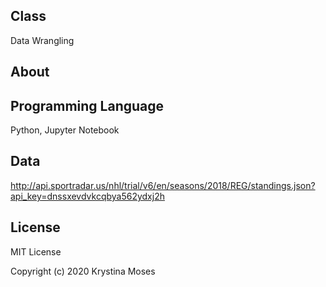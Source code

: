 ## Class
Data Wrangling

## About


## Programming Language
Python, Jupyter Notebook

## Data
http://api.sportradar.us/nhl/trial/v6/en/seasons/2018/REG/standings.json?api_key=dnssxevdvkcqbya562ydxj2h

## License
MIT License

Copyright (c) 2020 Krystina Moses
